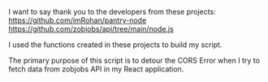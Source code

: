 I want to say thank you to the developers from these projects:
https://github.com/imRohan/pantry-node
https://github.com/zobjobs/api/tree/main/node.js

I used the functions created in these projects to build my script.

The primary purpose of this script is to detour the CORS Error when I try to fetch data from zobjobs API in my React application.